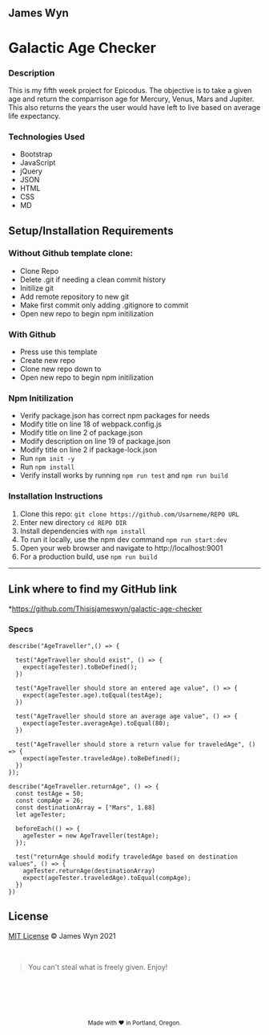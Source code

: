 ## James Wyn

# Galactic Age Checker


### Description
This is my fifth week project for Epicodus.  The objective is to take a given age and return the comparrison age for Mercury, Venus, Mars and Jupiter. This also returns the years the user would have left to live based on average life expectancy.

### Technologies Used
* Bootstrap
* JavaScript
* jQuery
* JSON
* HTML
* CSS
* MD

## Setup/Installation Requirements

### Without Github template clone:
* Clone Repo
* Delete .git if needing a clean commit history
* Initilize git
* Add remote repository to new git
* Make first commit only adding .gitignore to commit
* Open new repo to begin npm initilization

### With Github
* Press use this template
* Create new repo
* Clone new repo down to
* Open new repo to begin npm initilization

### Npm Initilization
* Verify package.json has correct npm packages for needs
* Modify title on line 18 of webpack.config.js
* Modify title on line 2 of package.json
* Modify description on line 19 of package.json
* Modify title on line 2 if package-lock.json
* Run ```npm init -y```
* Run ```npm install```
* Verify install works by running ```npm run test``` and ```npm run build```

### Installation Instructions
1. Clone this repo: `git clone https://github.com/Usarneme/REPO URL`
2. Enter new directory `cd REPO DIR`
3. Install dependencies with `npm install`
4. To run it locally, use the npm dev command `npm run start:dev`
5. Open your web browser and navigate to http://localhost:9001
6. For a production build, use `npm run build`

* * *

## Link where to find my GitHub link

*https://github.com/Thisisjameswyn/galactic-age-checker


### Specs

    describe("AgeTraveller",() => {

      test("AgeTraveller should exist", () => {
        expect(ageTester).toBeDefined();
      })

      test("AgeTraveller should store an entered age value", () => {
        expect(ageTester.age).toEqual(testAge);
      })

      test("AgeTraveller should store an average age value", () => {
        expect(ageTester.averageAge).toEqual(80);
      })

      test("AgeTraveller should store a return value for traveledAge", () => {
        expect(ageTester.traveledAge).toBeDefined();
      })
    });

    describe("AgeTraveller.returnAge", () => {
      const testAge = 50;
      const compAge = 26;
      const destinationArray = ["Mars", 1.88]
      let ageTester;
      
      beforeEach(() => {
        ageTester = new AgeTraveller(testAge);
      });

      test("returnAge should modify traveledAge based on destination values", () => {
        ageTester.returnAge(destinationArray)
        expect(ageTester.traveledAge).toEqual(compAge);
      })
    })


## License
[MIT License](https://opensource.org/licenses/MIT)
&copy; James Wyn 2021

<br />

> You can't steal what is freely given. Enjoy!

<br />
<br />
<br />
<br />
<p align="center">
  <small>Made with ❤️ in Portland, Oregon. </small>
</p>